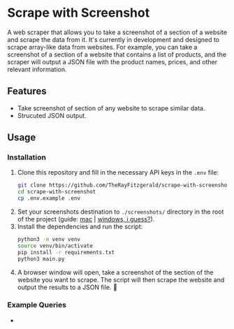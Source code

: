 # Scrape with Screenshot

A web scraper that allows you to take a screenshot of a section of a website and scrape the data from it.
It's currently in development and designed to scrape array-like data from websites.
For example, you can take a screenshot of a section of a website that contains a list of products, and the scraper will output a JSON file with the product names, prices, and other relevant information.

## Features
* Take screenshot of section of any website to scrape similar data.
* Strucuted JSON output.

## Usage

### Installation

1. Clone this repository and fill in the necessary API keys in the `.env` file:
   ```bash
   git clone https://github.com/TheRayFitzgerald/scrape-with-screenshot.git
   cd scrape-with-screenshot
   cp .env.example .env
   ```
2. Set your screenshots destination to `./screenshots/` directory in the root of the project (guide: [mac](https://www.macrumors.com/how-to/change-screenshots-folder/) | [windows, i guess?](https://www.xda-developers.com/how-change-screenshots-saved-windows-11/)).
3. Install the dependencies and run the script:
    ```bash
    python3 -m venv venv
    source venv/bin/activate
    pip install -r requirements.txt
    python3 main.py
    ```
4. A browser window will open, take a screenshot of the section of the website you want to scrape. The script will then scrape the website and output the results to a JSON file. 🎉
   

### Example Queries

* 